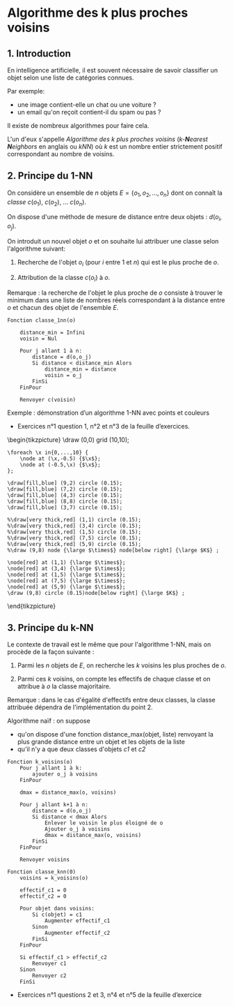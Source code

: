 <!--
    output=word
-->

# Algorithme des k plus proches voisins

## 1. Introduction

En intelligence artificielle, il est souvent nécessaire de savoir classifier un objet
selon une liste de catégories connues.

Par exemple:

- une image contient-elle un chat ou une voiture ?
- un email qu'on reçoit contient-il du spam ou pas ?

Il existe de nombreux algorithmes pour faire cela.

L'un d'eux s'appelle _Algorithme des k plus proches voisins_ 
(_k-**N**earest **N**eighbors_ en anglais ou _kNN_) où _k_ est un nombre entier 
strictement positif correspondant au nombre de voisins.

## 2. Principe du 1-NN

On considère un ensemble de $n$ objets $E = \{ o_1, o_2, ..., o_n \}$ 
dont on connaît la _classe_ $c(o_1)$, $c(o_2)$, ... $c(o_n)$.

On dispose d'une méthode de mesure de distance entre deux objets : $d(o_i,o_j)$.

On introduit un nouvel objet $o$ et on souhaite lui attribuer une classe selon l'algorithme suivant:

1.  Recherche de l'objet $o_i$ (pour $i$ entre $1$ et $n$) qui est le plus proche de $o$.

2.  Attribution de la classe $c(o_i)$ à $o$.

Remarque : la recherche de l'objet le plus proche de $o$ consiste à trouver le minimum dans une liste de nombres réels
correspondant à la distance entre $o$ et chacun des objet de l'ensemble $E$.

~~~
Fonction classe_1nn(o)
    
    distance_min = Infini
    voisin = Nul

    Pour j allant 1 à n:
        distance = d(o,o_j)
        Si distance < distance_min Alors
            distance_min = distance
            voisin = o_j
        FinSi
    FinPour

    Renvoyer c(voisin)
~~~


Exemple : démonstration d’un algorithme 1-NN avec points et couleurs

- Exercices n°1 question 1, n°2 et n°3 de la feuille d’exercices.

\begin{tikzpicture}
    \draw (0,0) grid (10,10);

    \foreach \x in{0,...,10} {
        \node at (\x,-0.5) {$\x$};
        \node at (-0.5,\x) {$\x$};
    };

    \draw[fill,blue] (9,2) circle (0.15);
    \draw[fill,blue] (7,2) circle (0.15);
    \draw[fill,blue] (4,3) circle (0.15);
    \draw[fill,blue] (8,8) circle (0.15);
    \draw[fill,blue] (3,7) circle (0.15);

    %\draw[very thick,red] (1,1) circle (0.15);
    %\draw[very thick,red] (3,4) circle (0.15);
    %\draw[very thick,red] (1,5) circle (0.15);
    %\draw[very thick,red] (7,5) circle (0.15);
    %\draw[very thick,red] (5,9) circle (0.15);
    %\draw (9,8) node {\large $\times$} node[below right] {\large $K$} ;

    \node[red] at (1,1) {\large $\times$};
    \node[red] at (3,4) {\large $\times$};
    \node[red] at (1,5) {\large $\times$};
    \node[red] at (7,5) {\large $\times$};
    \node[red] at (5,9) {\large $\times$};
    \draw (9,8) circle (0.15)node[below right] {\large $K$} ;
\end{tikzpicture}

## 3. Principe du k-NN

Le contexte de travail est le même que pour l'algorithme 1-NN, mais on procède de la façon suivante :

1.  Parmi les $n$ objets de $E$, on recherche les $k$ voisins les plus proches de $o$.

2.  Parmi ces $k$ voisins, on compte les effectifs de chaque classe
    et on attribue à $o$ la classe majoritaire.

Remarque : dans le cas d'égalité d'effectifs entre deux classes, la classe attribuée dépendra de l'implémentation
du point 2.

Algorithme naïf : on suppose 

-   qu'on dispose d'une fonction distance_max(objet, liste) renvoyant la plus grande distance entre un objet et les objets de la liste
-   qu'il n'y a que deux classes d'objets _c1_ et _c2_

~~~
Fonction k_voisins(o)
    Pour j allant 1 à k:
        ajouter o_j à voisins
    FinPour

    dmax = distance_max(o, voisins)

    Pour j allant k+1 à n:
        distance = d(o,o_j)
        Si distance < dmax Alors
            Enlever le voisin le plus éloigné de o
            Ajouter o_j à voisins
            dmax = distance_max(o, voisins)
        FinSi
    FinPour

    Renvoyer voisins

Fonction classe_knn(0)
    voisins = k_voisins(o)

    effectif_c1 = 0
    effectif_c2 = 0

    Pour objet dans voisins:
        Si c(objet) = c1
            Augmenter effectif_c1
        Sinon
            Augmenter effectif_c2
        FinSi
    FinPour

    Si effectif_c1 > effectif_c2
        Renvoyer c1
    Sinon
        Renvoyer c2
    FinSi
~~~

+ Exercices n°1 questions 2 et 3, n°4 et n°5 de la feuille d’exercice